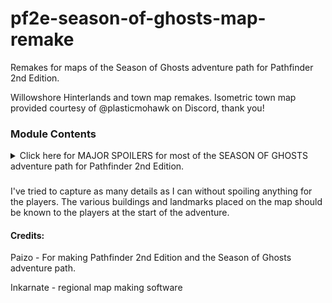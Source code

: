 # pf2e-season-of-ghosts-map-remake
Remakes for maps of the Season of Ghosts adventure path for Pathfinder 2nd Edition.

Willowshore Hinterlands and town map remakes. Isometric town map provided courtesy of @plasticmohawk on Discord, thank you!

### Module Contents
<details>
  <summary>Click here for MAJOR SPOILERS for most of the SEASON OF GHOSTS adventure path for Pathfinder 2nd Edition.</summary>
  
This module currently only contains various forms of hexploration maps for the Willowshore Hinterlands:
- Normal Hinterlands map
- Including the Wall of Ghosts on the Hinterlands.
- Showing the boundaries of the Mindscape around the Hinterlands.
- Both the Wall of Ghosts and Mindscape borders.
- Book 2 variant of the Mindscape border, creating a tunnel along the Enlightened Path
- Book 3 winter variant of the Hinterlands if you want to show the region in a blizzard.
- Book 4/Late Book 3 variant of the Hinterlands extended east to include Karahai, Silkwasp Bandit Camp, and the Sea of Ghosts
- Book 4 map that's even more extended to the north and south as well. Includes the various locations for side quests in book 4 and some other homebrew locations of mine.
- Fog of War image for the extended Book 4 Spectrewood map. The Spectrewood scene should already have this fog of war configured, and the grid size aligned properly.

I recommend using this in conjuction with the [World Explorer](https://github.com/CarlosFdez/world-explorer) module to slowly reveal the borders of the mindscape as the players explore the boundary.

Troubleshooting Note:
If you see broken journal notes and missing tile images, it is because you do not have the official Season of Ghosts foundry module installed and imported. If you don't plan on using that module, then you can delete these broken tiles or journal notes out of the scene, because I cannot redistribute the images required for them. If you do use the premium module, make sure the Basis Pack is imported first, and then import my scenes, so it can point to the Player's Guide journal entries.
</details>

###
I've tried to capture as many details as I can without spoiling anything for the players. The various buildings and landmarks placed on the map should be known to the players at the start of the adventure.

#### Credits:
Paizo - For making Pathfinder 2nd Edition and the Season of Ghosts adventure path.

Inkarnate - regional map making software